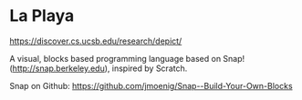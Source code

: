 
# La Playa

https://discover.cs.ucsb.edu/research/depict/

A visual, blocks based programming language based on Snap! (http://snap.berkeley.edu), inspired by Scratch.

Snap on Github: https://github.com/jmoenig/Snap--Build-Your-Own-Blocks

